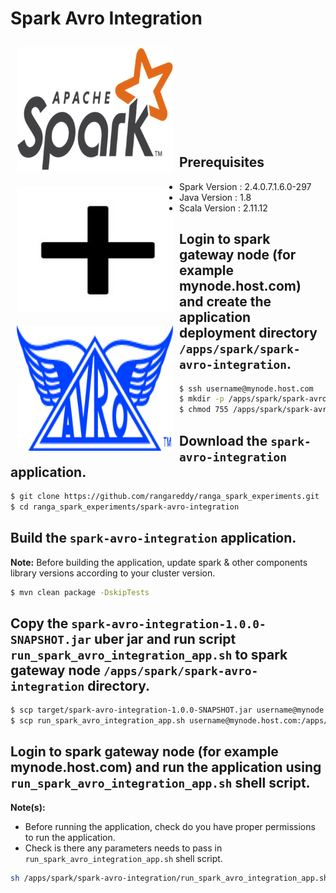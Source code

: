 # Spark Avro Integration

<div>
    <div style='float:left;padding: 10px;'>
        <img src="https://github.com/rangareddy/ranga-logos/blob/main/frameworks/spark/spark_logo.png?raw=true" height="200" width="250"/>
    </div>
    <div style='float:left;padding: 10px;'>
        <img src="https://github.com/rangareddy/ranga-logos/blob/main/others/plus_logo.png?raw=true" height="200" width="250"/>
    </div>
    <div style='float:left;padding: 10px;'>
        <img src="https://github.com/rangareddy/ranga-logos/blob/main/file_formats/avro_logo.png?raw=true" height="200" width="250"/>
    </div>
</div>
<br/><br/><br/><br/><br/><br/><br/><br/><br/>

## Prerequisites

* Spark Version : 2.4.0.7.1.6.0-297
* Java Version : 1.8
* Scala Version : 2.11.12



## Login to spark gateway node (for example mynode.host.com) and create the application deployment directory `/apps/spark/spark-avro-integration`.
```sh
$ ssh username@mynode.host.com
$ mkdir -p /apps/spark/spark-avro-integration
$ chmod 755 /apps/spark/spark-avro-integration
```

## Download the `spark-avro-integration` application.
```sh
$ git clone https://github.com/rangareddy/ranga_spark_experiments.git
$ cd ranga_spark_experiments/spark-avro-integration
```

## Build the `spark-avro-integration` application.
**Note:** Before building the application, update spark & other components library versions according to your cluster version.
```sh
$ mvn clean package -DskipTests
```

## Copy the `spark-avro-integration-1.0.0-SNAPSHOT.jar` uber jar and run script `run_spark_avro_integration_app.sh` to spark gateway node `/apps/spark/spark-avro-integration` directory.
```sh
$ scp target/spark-avro-integration-1.0.0-SNAPSHOT.jar username@mynode.host.com:/apps/spark/spark-avro-integration
$ scp run_spark_avro_integration_app.sh username@mynode.host.com:/apps/spark/spark-avro-integration
```

## Login to spark gateway node (for example mynode.host.com) and run the application using `run_spark_avro_integration_app.sh` shell script.

**Note(s):**
* Before running the application, check do you have proper permissions to run the application.
* Check is there any parameters needs to pass in `run_spark_avro_integration_app.sh` shell script.

```sh
sh /apps/spark/spark-avro-integration/run_spark_avro_integration_app.sh
```